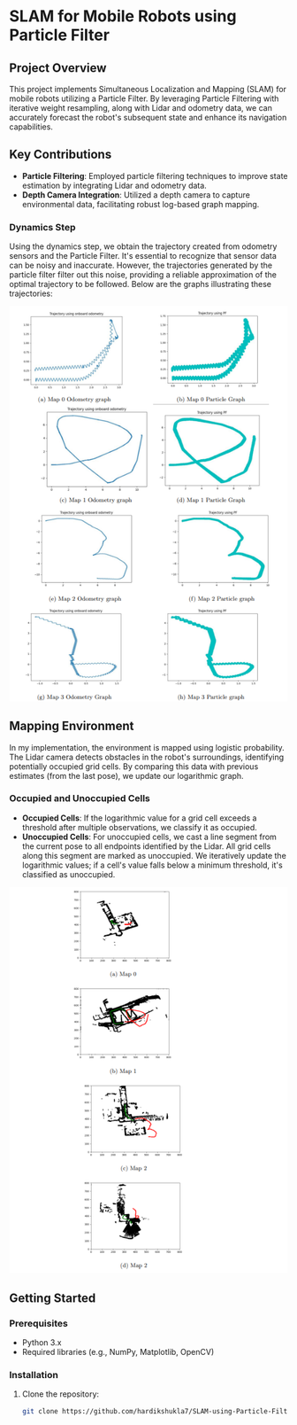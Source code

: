 # SLAM for Mobile Robots using Particle Filter

## Project Overview

This project implements Simultaneous Localization and Mapping (SLAM) for mobile robots utilizing a Particle Filter. By leveraging Particle Filtering with iterative weight resampling, along with Lidar and odometry data, we can accurately forecast the robot's subsequent state and enhance its navigation capabilities.

## Key Contributions

- **Particle Filtering**: Employed particle filtering techniques to improve state estimation by integrating Lidar and odometry data.
- **Depth Camera Integration**: Utilized a depth camera to capture environmental data, facilitating robust log-based graph mapping.

### Dynamics Step

Using the dynamics step, we obtain the trajectory created from odometry sensors and the Particle Filter. It's essential to recognize that sensor data can be noisy and inaccurate. However, the trajectories generated by the particle filter filter out this noise, providing a reliable approximation of the optimal trajectory to be followed. Below are the graphs illustrating these trajectories:

![SLAM using Particle Filter](https://github.com/hardikshukla7/SLAM-using-Particle-Filter/blob/main/slam_1.png?raw=true)

## Mapping Environment

In my implementation, the environment is mapped using logistic probability. The Lidar camera detects obstacles in the robot's surroundings, identifying potentially occupied grid cells. By comparing this data with previous estimates (from the last pose), we update our logarithmic graph.

### Occupied and Unoccupied Cells

- **Occupied Cells**: If the logarithmic value for a grid cell exceeds a threshold after multiple observations, we classify it as occupied.
- **Unoccupied Cells**: For unoccupied cells, we cast a line segment from the current pose to all endpoints identified by the Lidar. All grid cells along this segment are marked as unoccupied. We iteratively update the logarithmic values; if a cell's value falls below a minimum threshold, it's classified as unoccupied.

![SLAM using Particle Filter - Example 2](https://github.com/hardikshukla7/SLAM-using-Particle-Filter/blob/main/slam_2.png?raw=true)

## Getting Started

### Prerequisites

- Python 3.x
- Required libraries (e.g., NumPy, Matplotlib, OpenCV)

### Installation

1. Clone the repository:
   ```bash
   git clone https://github.com/hardikshukla7/SLAM-using-Particle-Filter.git

